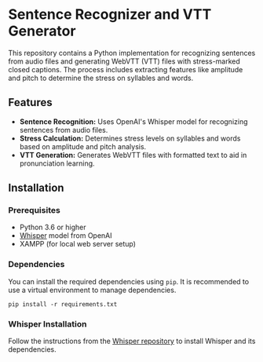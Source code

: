 
# Sentence Recognizer and VTT Generator

This repository contains a Python implementation for recognizing sentences from audio files and generating WebVTT (VTT) files with stress-marked closed captions. The process includes extracting features like amplitude and pitch to determine the stress on syllables and words.

## Features

-   **Sentence Recognition:** Uses OpenAI's Whisper model for recognizing sentences from audio files.
-   **Stress Calculation:** Determines stress levels on syllables and words based on amplitude and pitch analysis.
-   **VTT Generation:** Generates WebVTT files with formatted text to aid in pronunciation learning.

## Installation

### Prerequisites

-   Python 3.6 or higher
-   [Whisper](https://github.com/openai/whisper) model from OpenAI
- XAMPP (for local web server setup)

### Dependencies

You can install the required dependencies using `pip`. It is recommended to use a virtual environment to manage dependencies.

    pip install -r requirements.txt

### Whisper Installation

Follow the instructions from the [Whisper repository](https://github.com/openai/whisper) to install Whisper and its dependencies.
